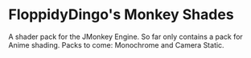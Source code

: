# FloppidyDingo's Monkey Shades
A shader pack for the JMonkey Engine. So far only contains a pack for Anime shading. Packs to come: Monochrome and Camera Static.
